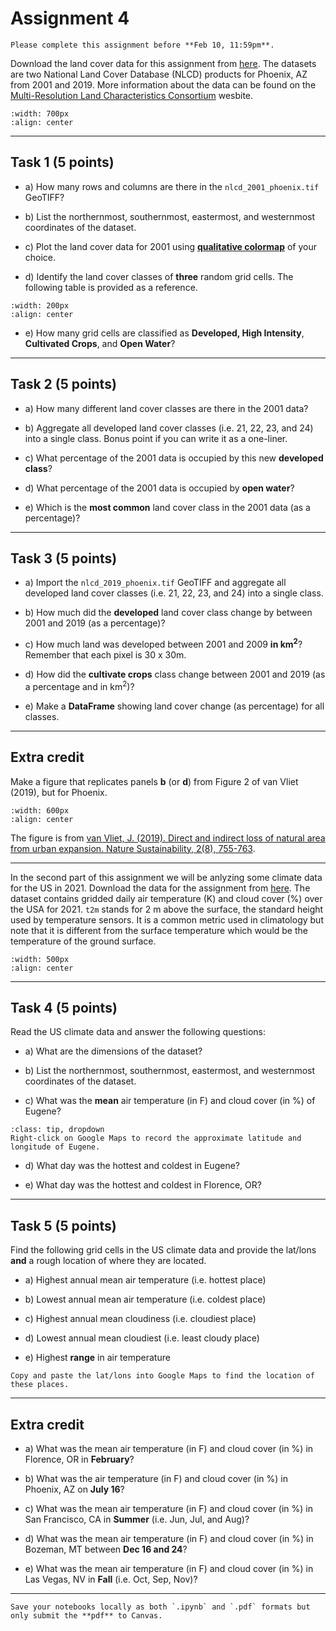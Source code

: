 # Assignment 4

```{admonition} Deadline
Please complete this assignment before **Feb 10, 11:59pm**.
```

Download the land cover data for this assignment from [here](https://www.dropbox.com/sh/ueleej8cr77kr2i/AACjQIouxEfUvo6A7ErSfgS0a?dl=0). The datasets are two National Land Cover Database (NLCD) products for Phoenix, AZ from 2001 and 2019. More information about the data can be found on the [Multi-Resolution Land Characteristics Consortium](https://www.mrlc.gov/data) wesbite.

```{image} images/phoenix.jpeg
:width: 700px
:align: center
```

*****************************

## Task 1 (5 points)

* a) How many rows and columns are there in the `nlcd_2001_phoenix.tif` GeoTIFF?

* b) List the northernmost, southernmost, eastermost, and westernmost coordinates of the dataset.

* c) Plot the land cover data for 2001 using [**qualitative colormap**](https://matplotlib.org/stable/tutorials/colors/colormaps.html#qualitative) of your choice.

* d) Identify the land cover classes of **three** random grid cells. The following table is provided as a reference. 

```{image} images/nlcd-classes.jpg
:width: 200px
:align: center
```

* e) How many grid cells are classified as **Developed, High Intensity**, **Cultivated Crops**, and **Open Water**?

*****************************

## Task 2 (5 points)

* a) How many different land cover classes are there in the 2001 data?

* b) Aggregate all developed land cover classes (i.e. 21, 22, 23, and 24) into a single class. Bonus point if you can write it as a one-liner.

* c) What percentage of the 2001 data is occupied by this new **developed class**?

* d) What percentage of the 2001 data is occupied by **open water**?

* e) Which is the **most common** land cover class in the 2001 data (as a percentage)?

*****************************

## Task 3 (5 points)

* a) Import the `nlcd_2019_phoenix.tif` GeoTIFF and aggregate all developed land cover classes (i.e. 21, 22, 23, and 24) into a single class.

* b) How much did the **developed** land cover class change by between 2001 and 2019 (as a percentage)?

* c) How much land was developed between 2001 and 2009 **in km$^2$**? Remember that each pixel is 30 x 30m. 

* d) How did the **cultivate crops** class change between 2001 and 2019 (as a percentage and in km$^2$)?

* e) Make a **DataFrame** showing land cover change (as percentage) for all classes.


*****************************

## Extra credit

Make a figure that replicates panels **b** (or **d**) from Figure 2 of van Vliet (2019), but for Phoenix. 

```{image} reading/fig2.png
:width: 600px
:align: center
```

The figure is from [van Vliet, J. (2019). Direct and indirect loss of natural area from urban expansion. Nature Sustainability, 2(8), 755-763](https://www.dropbox.com/s/dk51m44mlruz7l9/van-vliet-2019.pdf?dl=0).


*****************************

In the second part of this assignment we will be anlyzing some climate data for the US in 2021. Download the data for the assignment from [here](https://www.dropbox.com/sh/ueleej8cr77kr2i/AACjQIouxEfUvo6A7ErSfgS0a?dl=0). The dataset contains gridded daily air temperature (K) and cloud cover (%) over the USA for 2021. `t2m` stands for 2 m above the surface, the standard height used by temperature sensors. It is a common metric used in climatology but note that it is different from the surface temperature which would be the temperature of the ground surface. 

```{image} images/clouds.jpg
:width: 500px
:align: center
```

*****************************

## Task 4 (5 points)

Read the US climate data and answer the following questions:

* a) What are the dimensions of the dataset?

* b) List the northernmost, southernmost, eastermost, and westernmost coordinates of the dataset.

* c) What was the **mean** air temperature (in F) and cloud cover (in %) of Eugene? 

```{admonition} Click to reveal hint
:class: tip, dropdown
Right-click on Google Maps to record the approximate latitude and longitude of Eugene.
```
* d) What day was the hottest and coldest in Eugene? 

* e) What day was the hottest and coldest in Florence, OR? 
 
*****************************

## Task 5 (5 points)

Find the following grid cells in the US climate data and provide the lat/lons **and** a rough location of where they are located.

* a) Highest annual mean air temperature (i.e. hottest place)

* b) Lowest annual mean air temperature (i.e. coldest place)

* c) Highest annual mean cloudiness (i.e. cloudiest place)

* d) Lowest annual mean cloudiest (i.e. least cloudy place)

* e) Highest **range** in air temperature

```{note}
Copy and paste the lat/lons into Google Maps to find the location of these places.
```

*****************************

## Extra credit

* a) What was the mean air temperature (in F) and cloud cover (in %) in Florence, OR in **February**?

* b) What was the air temperature (in F) and cloud cover (in %) in Phoenix, AZ on **July 16**?

* c) What was the mean air temperature (in F) and cloud cover (in %) in San Francisco, CA in **Summer** (i.e. Jun, Jul, and Aug)?

* d) What was the mean air temperature (in F) and cloud cover (in %) in Bozeman, MT between **Dec 16 and 24**?

* e) What was the mean air temperature (in F) and cloud cover (in %) in Las Vegas, NV in **Fall** (i.e. Oct, Sep, Nov)?

*****************************


```{important}
Save your notebooks locally as both `.ipynb` and `.pdf` formats but only submit the **pdf** to Canvas.
```
